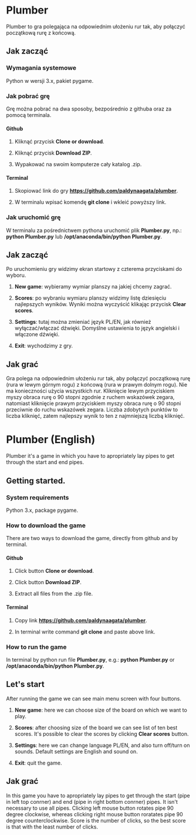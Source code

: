 # Plumber
Plumber to gra polegająca na odpowiednim ułożeniu rur tak, aby połączyć początkową rurę z końcową.

## Jak zacząć

### Wymagania systemowe
Python w wersji 3.x, pakiet pygame.

### Jak pobrać grę
Grę można pobrać na dwa sposoby, bezpośrednio z githuba oraz za pomocą terminala.

#### Github

1. Kliknąć przycisk **Clone or download**.

2. Kliknąć przycisk **Download ZIP**.

3. Wypakować na swoim komputerze cały katalog .zip.

#### Terminal

1. Skopiować link do gry **https://github.com/paldynaagata/plumber**.

2. W terminalu wpisać komendę **git clone** i wkleić powyższy link.

### Jak uruchomić grę
W terminalu za pośrednictwem pythona uruchomić plik **Plumber.py**, np.: **python Plumber.py** lub **/opt/anaconda/bin/python Plumber.py**.

## Jak zacząć
Po uruchomieniu gry widzimy ekran startowy z czterema przyciskami do wyboru.

1. **New game**: wybieramy wymiar planszy na jakiej chcemy zagrać.

2. **Scores**: po wybraniu wymiaru planszy widzimy listę dziesięciu najlepszych wyników. Wyniki można wyczyścić klikając przycisk **Clear scores**.

3. **Settings**: tutaj można zmieniać język PL/EN, jak również wyłączać/włączać dźwięki. Domyślne ustawienia to język angielski i włączone dźwięki.

4. **Exit**: wychodzimy z gry.

## Jak grać
Gra polega na odpowiednim ułożeniu rur tak, aby połączyć początkową rurę (rura w lewym górnym rogu) z końcową (rura w prawym dolnym rogu). Nie ma konieczności użycia wszystkich rur. Kliknięcie lewym przyciskiem myszy obraca rurę o 90 stopni zgodnie z ruchem wskazówek zegara, natomiast kliknięcie prawym przyciskiem myszy obraca rurę o 90 stopni przeciwnie do ruchu wskazówek zegara. Liczba zdobytych punktów to liczba kliknięć, zatem najlepszy wynik to ten z najmniejszą liczbą kliknięć.



# Plumber (English)
Plumber it's a game in which you have to apropriately lay pipes to get through the start and end pipes.

## Getting started.

### System requirements
Python 3.x, package pygame.

### How to download the game
There are two ways to download the game, directly from github and by terminal.

#### Github

1. Click button **Clone or download**.

2. Click button **Download ZIP**.

3. Extract all files from the .zip file.

#### Terminal

1. Copy link **https://github.com/paldynaagata/plumber**.

2. In terminal write command **git clone** and paste above link.

### How to run the game
In terminal by python run file **Plumber.py**, e.g.: **python Plumber.py** or **/opt/anaconda/bin/python Plumber.py**.

## Let's start
After running the game we can see main menu screen with four buttons.

1. **New game**: here we can choose size of the board on which we want to play.

2. **Scores**: after choosing size of the board we can see list of ten best scores. It's possible to clear the scores by clicking **Clear scores** button.

3. **Settings**: here we can change language PL/EN, and also turn off/turn on sounds. Default settings are English and sound on.

4. **Exit**: quit the game.

## Jak grać
In this game you have to apropriately lay pipes to get through the start (pipe in left top conrner) and end (pipe in right bottom conrner) pipes. It isn't necessary to use all pipes. Clicking left mouse button rotates pipe 90 degree clockwise, whereas clicking right mouse button roratates pipe 90 degree counterclockwise. Score is the number of clicks, so the best score is that with the least number of clicks.
